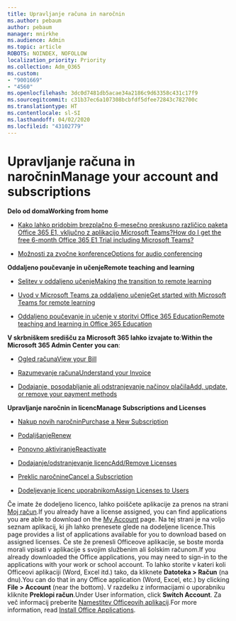 ```yaml
---
title: Upravljanje računa in naročnin
ms.author: pebaum
author: pebaum
manager: mnirkhe
ms.audience: Admin
ms.topic: article
ROBOTS: NOINDEX, NOFOLLOW
localization_priority: Priority
ms.collection: Adm_O365
ms.custom:
- "9001669"
- "4560"
ms.openlocfilehash: 3dc0d7481db5acae34a2186c9d63358c431c17f9
ms.sourcegitcommit: c31b37ec6a107308bcbfdf5dfee72843c782700c
ms.translationtype: HT
ms.contentlocale: sl-SI
ms.lasthandoff: 04/02/2020
ms.locfileid: "43102779"
---
```

# <a name="manage-your-account-and-subscriptions"></a><span data-ttu-id="c6ed8-102">Upravljanje računa in naročnin</span><span class="sxs-lookup"><span data-stu-id="c6ed8-102">Manage your account and subscriptions</span></span>

<span data-ttu-id="c6ed8-103">**Delo od doma**</span><span class="sxs-lookup"><span data-stu-id="c6ed8-103">**Working from home**</span></span>
- [<span data-ttu-id="c6ed8-104">Kako lahko pridobim brezplačno 6-mesečno preskusno različico paketa Office 365 E1, vključno z aplikacijo Microsoft Teams?</span><span class="sxs-lookup"><span data-stu-id="c6ed8-104">How do I get the free 6-month Office 365 E1 Trial including Microsoft Teams?</span></span>](https://docs.microsoft.com/MicrosoftTeams/e1-trial-license)

- [<span data-ttu-id="c6ed8-105">Možnosti za zvočne konference</span><span class="sxs-lookup"><span data-stu-id="c6ed8-105">Options for audio conferencing</span></span>](https://docs.microsoft.com/alchemyinsights/options-for-audio-conferencing)

<span data-ttu-id="c6ed8-106">**Oddaljeno poučevanje in učenje**</span><span class="sxs-lookup"><span data-stu-id="c6ed8-106">**Remote teaching and learning**</span></span>

- [<span data-ttu-id="c6ed8-107">Selitev v oddaljeno učenje</span><span class="sxs-lookup"><span data-stu-id="c6ed8-107">Making the transition to remote learning</span></span>](https://www.microsoft.com/education/remote-learning)

- [<span data-ttu-id="c6ed8-108">Uvod v Microsoft Teams za oddaljeno učenje</span><span class="sxs-lookup"><span data-stu-id="c6ed8-108">Get started with Microsoft Teams for remote learning</span></span>](https://docs.microsoft.com/MicrosoftTeams/remote-learning-edu)

- [<span data-ttu-id="c6ed8-109">Oddaljeno poučevanje in učenje v storitvi Office 365 Education</span><span class="sxs-lookup"><span data-stu-id="c6ed8-109">Remote teaching and learning in Office 365 Education</span></span>](https://docs.microsoft.com/MicrosoftTeams/remote-learning-edu)

<span data-ttu-id="c6ed8-110">**V skrbniškem središču za Microsoft 365 lahko izvajate to**:</span><span class="sxs-lookup"><span data-stu-id="c6ed8-110">**Within the Microsoft 365 Admin Center you can**:</span></span> 

- [<span data-ttu-id="c6ed8-111">Ogled računa</span><span class="sxs-lookup"><span data-stu-id="c6ed8-111">View your Bill</span></span>](https://docs.microsoft.com/microsoft-365/commerce/billing-and-payments/view-your-bill-or-invoice) 

- [<span data-ttu-id="c6ed8-112">Razumevanje računa</span><span class="sxs-lookup"><span data-stu-id="c6ed8-112">Understand your Invoice</span></span>](https://docs.microsoft.com/microsoft-365/commerce/billing-and-payments/understand-your-invoice)

- [<span data-ttu-id="c6ed8-113">Dodajanje, posodabljanje ali odstranjevanje načinov plačila</span><span class="sxs-lookup"><span data-stu-id="c6ed8-113">Add, update, or remove your payment methods</span></span>](https://docs.microsoft.com/microsoft-365/commerce/billing-and-payments/add-update-or-remove-credit-card-or-bank-account)

<span data-ttu-id="c6ed8-114">**Upravljanje naročnin in licenc**</span><span class="sxs-lookup"><span data-stu-id="c6ed8-114">**Manage Subscriptions and Licenses**</span></span> 

- [<span data-ttu-id="c6ed8-115">Nakup novih naročnin</span><span class="sxs-lookup"><span data-stu-id="c6ed8-115">Purchase a New Subscription</span></span>](https://docs.microsoft.com/microsoft-365/commerce/subscriptions/upgrade-to-different-plan)

- [<span data-ttu-id="c6ed8-116">Podaljšanje</span><span class="sxs-lookup"><span data-stu-id="c6ed8-116">Renew</span></span>](https://docs.microsoft.com/microsoft-365/commerce/subscriptions/renew-your-subscription) 

- [<span data-ttu-id="c6ed8-117">Ponovno aktiviranje</span><span class="sxs-lookup"><span data-stu-id="c6ed8-117">Reactivate</span></span>](https://docs.microsoft.com/microsoft-365/commerce/subscriptions/reactivate-your-subscription)

- [<span data-ttu-id="c6ed8-118">Dodajanje/odstranjevanje licenc</span><span class="sxs-lookup"><span data-stu-id="c6ed8-118">Add/Remove Licenses</span></span>](https://docs.microsoft.com/microsoft-365/commerce/licenses/buy-licenses)

- [<span data-ttu-id="c6ed8-119">Preklic naročnine</span><span class="sxs-lookup"><span data-stu-id="c6ed8-119">Cancel a Subscription</span></span>](https://docs.microsoft.com/microsoft-365/commerce/subscriptions/cancel-your-subscription)

- [<span data-ttu-id="c6ed8-120">Dodeljevanje licenc uporabnikom</span><span class="sxs-lookup"><span data-stu-id="c6ed8-120">Assign Licenses to Users</span></span>](https://docs.microsoft.com/microsoft-365/admin/manage/assign-licenses-to-users)

<span data-ttu-id="c6ed8-121">Če imate že dodeljeno licenco, lahko poiščete aplikacije za prenos na strani [Moj račun](https://portal.office.com/account/#installs).</span><span class="sxs-lookup"><span data-stu-id="c6ed8-121">If you already have a license assigned, you can find applications you are able to download on the [My Account](https://portal.office.com/account/#installs) page.</span></span> <span data-ttu-id="c6ed8-122">Na tej strani je na voljo seznam aplikacij, ki jih lahko prenesete glede na dodeljene licence.</span><span class="sxs-lookup"><span data-stu-id="c6ed8-122">This page provides a list of applications available for you to download based on assigned licenses.</span></span> <span data-ttu-id="c6ed8-123">Če ste že prenesli Officeove aplikacije, se boste morda morali vpisati v aplikacije s svojim službenim ali šolskim računom.</span><span class="sxs-lookup"><span data-stu-id="c6ed8-123">If you already downloaded the Office applications, you may need to sign-in to the applications with your work or school account.</span></span> <span data-ttu-id="c6ed8-124">To lahko storite v kateri koli Officeovi aplikaciji (Word, Excel itd.) tako, da kliknete **Datoteka > Račun** (na dnu).</span><span class="sxs-lookup"><span data-stu-id="c6ed8-124">You can do that in any Office application (Word, Excel, etc.) by clicking **File > Account** (near the bottom).</span></span> <span data-ttu-id="c6ed8-125">V razdelku z informacijami o uporabniku kliknite **Preklopi račun**.</span><span class="sxs-lookup"><span data-stu-id="c6ed8-125">Under User information, click **Switch Account**.</span></span> <span data-ttu-id="c6ed8-126">Za več informacij preberite [Namestitev Officeovih aplikacij](https://docs.microsoft.com/microsoft-365/admin/setup/install-applications).</span><span class="sxs-lookup"><span data-stu-id="c6ed8-126">For more information, read [Install Office Applications](https://docs.microsoft.com/microsoft-365/admin/setup/install-applications).</span></span> 
